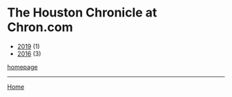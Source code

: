 # The Houston Chronicle at Chron.com

  * [2019](./the-houston-chronicle-at-chron-com-2019.md) (1)
  * [2016](./the-houston-chronicle-at-chron-com-2016.md) (3)

[homepage](https://www.chron.com/)

----

[Home](../index.md)
